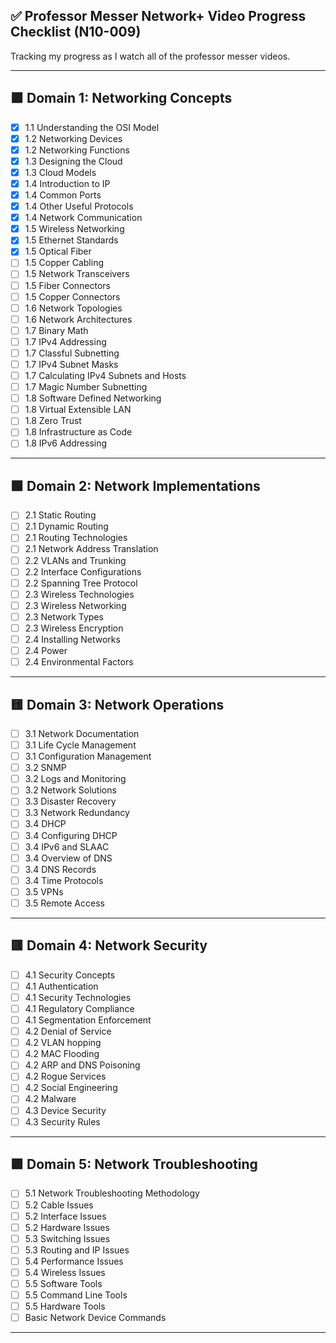 ## ✅ Professor Messer Network+ Video Progress Checklist (N10-009)

Tracking my progress as I watch all of the professor messer videos.

---

##  🟪 Domain 1: Networking Concepts

- [x] 1.1 Understanding the OSI Model 
- [x] 1.2 Networking Devices
- [x] 1.2 Networking Functions
- [x] 1.3 Designing the Cloud 
- [x] 1.3 Cloud Models
- [x] 1.4 Introduction to IP
- [x] 1.4 Common Ports
- [x] 1.4 Other Useful Protocols
- [x] 1.4 Network Communication
- [x] 1.5 Wireless Networking
- [x] 1.5 Ethernet Standards 
- [x] 1.5 Optical Fiber
- [ ] 1.5 Copper Cabling
- [ ] 1.5 Network Transceivers
- [ ] 1.5 Fiber Connectors
- [ ] 1.5 Copper Connectors
- [ ] 1.6 Network Topologies
- [ ] 1.6 Network Architectures
- [ ] 1.7 Binary Math
- [ ] 1.7 IPv4 Addressing
- [ ] 1.7 Classful Subnetting
- [ ] 1.7 IPv4 Subnet Masks
- [ ] 1.7 Calculating IPv4 Subnets and Hosts
- [ ] 1.7 Magic Number Subnetting
- [ ] 1.8 Software Defined Networking
- [ ] 1.8 Virtual Extensible LAN
- [ ] 1.8 Zero Trust
- [ ] 1.8 Infrastructure as Code
- [ ] 1.8 IPv6 Addressing

---

## 🟩 Domain 2: Network Implementations

- [ ] 2.1 Static Routing
- [ ] 2.1 Dynamic Routing
- [ ] 2.1 Routing Technologies
- [ ] 2.1 Network Address Translation 
- [ ] 2.2 VLANs and Trunking
- [ ] 2.2 Interface Configurations
- [ ] 2.2 Spanning Tree Protocol
- [ ] 2.3 Wireless Technologies
- [ ] 2.3 Wireless Networking
- [ ] 2.3 Network Types
- [ ] 2.3 Wireless Encryption
- [ ] 2.4 Installing Networks
- [ ] 2.4 Power
- [ ] 2.4 Environmental Factors

---

## 🟨 Domain 3: Network Operations

- [ ] 3.1 Network Documentation
- [ ] 3.1 Life Cycle Management
- [ ] 3.1 Configuration Management
- [ ] 3.2 SNMP
- [ ] 3.2 Logs and Monitoring
- [ ] 3.2 Network Solutions 
- [ ] 3.3 Disaster Recovery
- [ ] 3.3 Network Redundancy
- [ ] 3.4 DHCP
- [ ] 3.4 Configuring DHCP
- [ ] 3.4 IPv6 and SLAAC
- [ ] 3.4 Overview of DNS
- [ ] 3.4 DNS Records
- [ ] 3.4 Time Protocols
- [ ] 3.5 VPNs
- [ ] 3.5 Remote Access

---

## 🟥 Domain 4: Network Security

- [ ] 4.1 Security Concepts
- [ ] 4.1 Authentication
- [ ] 4.1 Security Technologies
- [ ] 4.1 Regulatory Compliance
- [ ] 4.1 Segmentation Enforcement
- [ ] 4.2 Denial of Service
- [ ] 4.2 VLAN hopping
- [ ] 4.2 MAC Flooding
- [ ] 4.2 ARP and DNS Poisoning
- [ ] 4.2 Rogue Services
- [ ] 4.2 Social Engineering
- [ ] 4.2 Malware
- [ ] 4.3 Device Security
- [ ] 4.3 Security Rules 

---

## 🟪 Domain 5: Network Troubleshooting

- [ ] 5.1 Network Troubleshooting Methodology
- [ ] 5.2 Cable Issues
- [ ] 5.2 Interface Issues
- [ ] 5.2 Hardware Issues
- [ ] 5.3 Switching Issues 
- [ ] 5.3 Routing and IP Issues
- [ ] 5.4 Performance Issues
- [ ] 5.4 Wireless Issues
- [ ] 5.5 Software Tools
- [ ] 5.5 Command Line Tools
- [ ] 5.5 Hardware Tools
- [ ] Basic Network Device Commands

---


